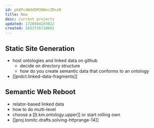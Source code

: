 ```yaml
---
id: pk8PcdWdd5M38WncZRnzN
title: Now
desc: current projects
updated: 1728944103022
created: 1633726718681
---
```


## Static Site Generation

- host ontologies and linked data on github
  - decide on directory structure
  - how do you create semantic data that conforms to an ontology
- [[prdct.linked-data-fragments]]

## Semantic Web Reboot

- relator-based linked data
- how to do multi-level
- choose a [[t.km.ontology.upper]] or start rolling own
- [[proj.tomitc.drafts.solving-httprange-14]]